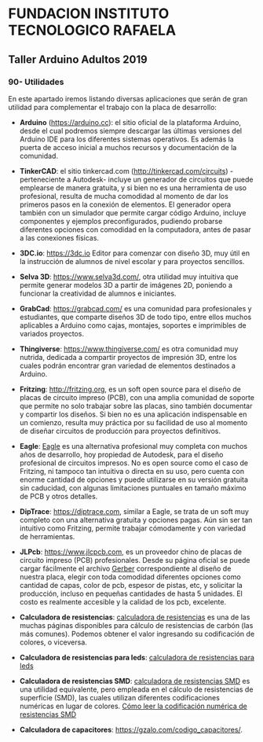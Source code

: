 <h1><b>FUNDACION INSTITUTO TECNOLOGICO RAFAELA</b></h1>
<h2><b>Taller Arduino Adultos 2019</b></h2>

<h3>90- Utilidades</h3>

En este apartado iremos listando diversas aplicaciones que serán de gran utilidad para complementar el trabajo con la placa de desarrollo:

* <b>Arduino</b> (<a href="https://arduino.cc">https://arduino.cc</a>): el sitio oficial de la plataforma Arduino, desde el cual podremos siempre descargar las últimas versiones del Arduino IDE para los diferentes sistemas operativos. Es además la puerta de acceso inicial a muchos recursos y documentación de la comunidad.

* <b>TinkerCAD</b>: el sitio tinkercad.com (<a href="http://tinkercad.com/circuits">http://tinkercad.com/circuits</a>) -perteneciente a Autodesk- incluye un generador de circuitos que puede emplearse de manera gratuita, y si bien no es una herramienta de uso profesional, resulta de mucha comodidad al momento de dar los primeros pasos en la conexión de elementos. El generador opera también con un simulador que permite cargar código Arduino, incluye componentes y ejemplos preconfigurados, pudiendo probarse diferentes opciones con comodidad en la computadora, antes de pasar a las conexiones físicas.

* <b>3DC.io</b>: <a href="https://3dc.io" target="_blank">https://3dc.io</a> Editor para comenzar con diseño 3D, muy útil en la instrucción de alumnos de nivel escolar y para proyectos sencillos.

* <b>Selva 3D</b>: <a href="https://www.selva3d.com/" target="_blank">https://www.selva3d.com/</a>, otra utilidad muy intuitiva que permite generar modelos 3D a partir de imágenes 2D, poniendo a funcionar la creatividad de alumnos e iniciantes.

* <b>GrabCad</b>: <a href="https://grabcad.com/">https://grabcad.com/</a> es una comunidad para profesionales y estudiantes, que comparte diseños 3D de todo tipo, entre ellos muchos aplicables a Arduino como cajas, montajes, soportes e imprimibles de variados proyectos.

* <b>Thingiverse</b>: <a href="https://www.thingiverse.com/">https://www.thingiverse.com/</a> es otra comunidad muy nutrida, dedicada a compartir proyectos de impresión 3D, entre los cuales podrán encontrar gran variedad de elementos destinados a Arduino.

* <b>Fritzing</b>: <a href="http://fritzing.org">http://fritzing.org</a>, es un soft open source para el diseño de placas de circuito impreso (PCB), con una amplia comunidad de soporte que permite no solo trabajar sobre las placas, sino también documentar y compartir los diseños. Si bien no es una aplicación indispensable en un comienzo, resulta muy práctica por su facilidad de uso al momento de diseñar circuitos de producción para proyectos definitivos.

* <b>Eagle</b>: <a href="https://www.autodesk.com/products/eagle/free-download">Eagle</a> es una alternativa profesional muy completa con muchos años de desarrollo, hoy propiedad de Autodesk, para el diseño profesional de circuitos impresos. No es open source como el caso de Fritzing, ni tampoco tan intuitiva o directa en su uso, pero cuenta con enorme cantidad de opciones y puede utilizarse en su versión gratuita sin caducidad, con algunas limitaciones puntuales en tamaño máximo de PCB y otros detalles.

* <b>DipTrace</b>: <a href="https://diptrace.com/">https://diptrace.com</a>, similar a Eagle, se trata de un soft muy completo con una alternativa gratuita y opciones pagas. Aún sin ser tan intuitivo como Fritzing, permite trabajar cómodamente y con variedad de herramientas.

* <b>JLPcb</b>: <a href="https://www.jlcpcb.com">https://www.jlcpcb.com</a>, es un proveedor chino de placas de circuito impreso (PCB) profesionales. Desde su página oficial se puede cargar fácilmente el archivo <a href="https://es.wikipedia.org/wiki/Gerber_(formato_de_archivo)">Gerber</a> correspondiente al diseño de nuestra placa, elegir con toda comodidad diferentes opciones como cantidad de capas, color de pcb, espesor de pistas, etc, y solicitar la producción, incluso en pequeñas cantidades de hasta 5 unidades. El costo es realmente accesible y la calidad de los pcb, excelente.

* <b>Calculadora de resistencias</b>: <a href="https://www.inventable.eu/paginas/ResCalculatorSp/ResCalculatorSp.html">calculadora de resistencias</a> es una de las muchas páginas disponibles para cálculo de resistencias de carbón (las más comunes). Podemos obtener el valor ingresando su codificación de colores, o viceversa.

* <b>Calculadora de resistencias para leds</b>: <a href="https://www.inventable.eu/paginas/LedResCalculatorSp/LedResCalculatorSp.html">calculadora de resistencias para leds</a>

* <b>Calculadora de resistencias SMD</b>: <a href="https://www.inventable.eu/paginas/SmdResCalculator/SmdResCalculator.html" target="_blank">calculadora de resistencias SMD</a> es una utilidad equivalente, pero empleada en el cálculo de resistencias de superficie (SMD), las cuales utilizan diferentes codificaciones numéricas en lugar de colores. <a href="https://www.inventable.eu/2014/07/05/como_se_leen_las_resistencias_smd/">Cómo leer la codificación numérica de resistencias SMD</a>

* <b>Calculadora de capacitores</b>: <a href="https://gzalo.com/codigo_capacitores/">https://gzalo.com/codigo_capacitores/</a>.
